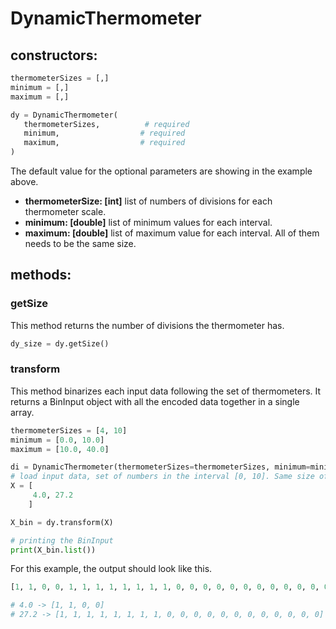 # DynamicThermometer
## constructors:
```python
thermometerSizes = [,]
minimum = [,]
maximum = [,]

dy = DynamicThermometer(
   thermometerSizes,          # required
   minimum,                  # required
   maximum,                  # required
)
```
The default value for the optional parameters are showing in the example above.
- **thermometerSize: [int]** list of numbers of divisions for each thermometer scale.
- **minimum: [double]** list of minimum values for each interval.
- **maximum: [double]** list of maximum value for each interval.
All of them needs to be the same size.

## methods:
### getSize
This method returns the number of divisions the thermometer has.
```python
dy_size = dy.getSize()
```
### transform
This method binarizes each input data following the set of thermometers. It returns a BinInput object with all the encoded data together in a single array. 
```python
thermometerSizes = [4, 10]
minimum = [0.0, 10.0]
maximum = [10.0, 40.0]

di = DynamicThermometer(thermometerSizes=thermometerSizes, minimum=minimum, maximum=maximum)
# load input data, set of numbers in the interval [0, 10]. Same size of the thermometer array.
X = [
     4.0, 27.2 
    ]

X_bin = dy.transform(X)

# printing the BinInput
print(X_bin.list())
```
For this example, the output should look like this.
```python
[1, 1, 0, 0, 1, 1, 1, 1, 1, 1, 1, 1, 0, 0, 0, 0, 0, 0, 0, 0, 0, 0, 0, 0]

# 4.0 -> [1, 1, 0, 0]
# 27.2 -> [1, 1, 1, 1, 1, 1, 1, 1, 0, 0, 0, 0, 0, 0, 0, 0, 0, 0, 0, 0]
```
